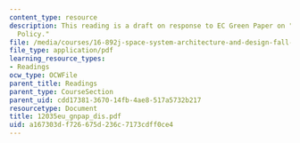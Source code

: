 ```yaml
---
content_type: resource
description: This reading is a draft on response to EC Green Paper on "European Space
  Policy."
file: /media/courses/16-892j-space-system-architecture-and-design-fall-2004/a167303df726675d236c7173cdff0ce4_12035eu_gnpap_dis.pdf
file_type: application/pdf
learning_resource_types:
- Readings
ocw_type: OCWFile
parent_title: Readings
parent_type: CourseSection
parent_uid: cdd17381-3670-14fb-4ae8-517a5732b217
resourcetype: Document
title: 12035eu_gnpap_dis.pdf
uid: a167303d-f726-675d-236c-7173cdff0ce4
---
```

